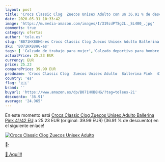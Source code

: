 ```yaml
---
layout: post
title: 'Crocs Classic Clog  Zuecos Unisex Adulto con un 36.91 % de descuento'
date: 2020-05-31 10:33:42
image: 'https://m.media-amazon.com/images/I/319zdPTSg2L._SL400_.jpg'
comments: true
category: ofertas
author: 'tole.es'
slug: 'B071HXB8HG-es Crocs Classic Clog Zuecos Unisex Adulto Ballerina Pink...'
sku: 'B071HXB8HG-es'
tags: [ 'Calzado de trabajo para mujer','Calzado deportivo para hombre','Calzado sanitario y de hostelería para mujer','Chanclas y sandalias de piscina para hombre','Sandalias y chanclas para niña','Zapatillas y calzado deportivo para hombre','Zapatos','Zapatos para hombre','Zapatos para mujer','Zapatos para niñas pequeñas','Zapatos y complementos','Zuecos sanitarios y de hostelería para mujer','Zuecos y mules para hombre','zuecos', ]
actualPrice: 25.23 EUR
currency: EUR
price: 25.23
comparePrice: 39.99 EUR
prodname: 'Crocs Classic Clog  Zuecos Unisex Adulto  Ballerina Pink  41/42 EU'
country: 'es'
flag: '🇪🇸'
brand: ''
buyurl: 'https://www.amazon.es/dp/B071HXB8HG/?tag=tolees-21'
descuento: '36.91'
average: '24.965'
---
```


En este momento está [Crocs Classic Clog  Zuecos Unisex Adulto  Ballerina Pink  41/42 EU](https://www.amazon.es/dp/B071HXB8HG/?tag=tolees-21) a 25.23 EUR (original: 39.99 EUR) (36.91 %  de descuento) en el siguiente enlace!

[![Crocs Classic Clog  Zuecos Unisex Adulto](https://m.media-amazon.com/images/I/319zdPTSg2L._SL400_.jpg)](https://www.amazon.es/dp/B071HXB8HG/?tag=tolees-21)

🔎:


[🛒 Aquí!!!](https://www.amazon.es/dp/B071HXB8HG/?tag=tolees-21)
